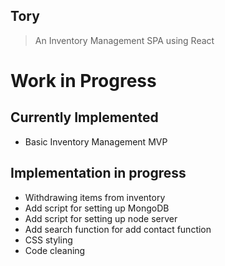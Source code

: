 ## Tory

>An Inventory Management SPA using React

<h1> Work in Progress </h1>

## Currently Implemented
- Basic Inventory Management MVP

## Implementation in progress
- Withdrawing items from inventory
- Add script for setting up MongoDB
- Add script for setting up node server
- Add search function for add contact function
- CSS styling
- Code cleaning
